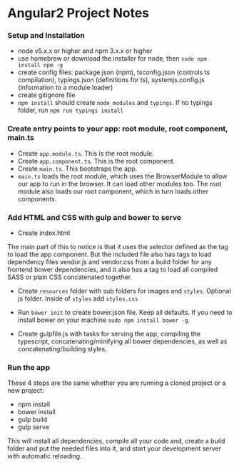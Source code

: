 # Angular2 Project Notes

### Setup and Installation

* node v5.x.x or higher and npm 3.x.x or higher
* use homebrew or download the installer for node, then `sudo npm install npm -g`
* create config files: package.json (npm), tsconfig.json (controls ts compilation), typings.json (definitions for ts), systemjs.config.js (information to a module loader)
* create gitignore file
* `npm install` should create `node_modules` and `typings`. If no typings folder, run `npm run typings install`

### Create entry points to your app: root module, root component, main.ts

* Create `app.module.ts`. This is the root module. 
* Create `app.component.ts`. This is the root component.
* Create `main.ts`. This bootstraps the app.
* `main.ts` loads the root module, which uses the BrowserModule to allow our app to run in the browser. It can load other modules too. The root module also loads our root component, which in turn loads other components.

### Add HTML and CSS with gulp and bower to serve

* Create index.html 

The main part of this to notice is that it uses the </my-app> selector defined as the tag to load the app component. But the included file also has tags to load dependency files vendor.js and vendor.css from a build folder for any frontend bower dependencies, and it also has a tag to load all compiled SASS or plain CSS concatenated together.

* Create `resources` folder with sub folders for images and `styles`. Optional js folder. Inside of `styles` add `styles.css`

* Run `bower init` to create bower.json file. Keep all defaults. If you need to install bower on your machine `sudo npm install bower -g`.

* Create gulpfile.js with tasks for serving the app, compiling the typescript, concatenating/minifying all bower dependencies, as well as concatenating/building styles. 

### Run the app

These 4 steps are the same whether you are running a cloned project or a new project:

* npm install
* bower install
* gulp build
* gulp serve

This will install all dependencies, compile all your code and, create a build folder and put the needed files into it, and start your development server with automatic reloading. 